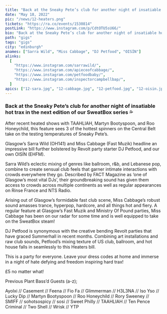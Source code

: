 ```yaml
---
title: "Back at the Sneaky Pete’s club for another night of insatiable hot trax"
date: "May 18, 2022"
pic: "/news/12-heaters.png"
tickets: "https://ra.co/events/1530814"
postLink: "https://www.instagram.com/p/CdtOTU5sU66/"
bio: "Back at the Sneaky Pete’s club for another night of insatiable hot trax in the next edition of our SweatBox series 💦.."
path: "gigs"
tags: "gigs"
city: "edinburgh"
anames: ["Sarra Wild", "Miss Cabbage", "DJ Petfood", "OISÍN"]
alinks:
  [
    "https://www.instagram.com/sarrawild/",
    "https://www.instagram.com/apieceofcabbage/",
    "https://www.instagram.com/petfoodbaby/",
    "https://www.instagram.com/inspectorcampbellbap/",
  ]
apics: ["12-sara.jpg", "12-cabbage.jpg", "12-petfood.jpg", "12-oisin.jpg"]
---
```


### Back at the Sneaky Pete’s club for another night of insatiable hot trax in the next edition of our SweatBox series 💦

After recent heated shows with TAAHLIAH, Martyn Bootyspoon, and Roo Honeychild, this feature sees 3 of the hottest spinners on the Central Belt take on the testing temperatures of Sneaky Pete’s.

Glasgow’s Sarra Wild (OH141) and Miss Cabbage (Fast Muzik) headline an impressive bill further bolstered by Revolt party starter DJ Petfood, and our own OISÍN (EHFM).

Sarra Wild’s eclectic mixing of genres like ballroom, r&b, and Lebanese pop, combine to create sensual club feels that garner intimate interactions with crowds everywhere they go. Described by FACT Magazine as ‘one of Glasgow’s most vital DJs’, their groundbreaking sound has given them access to crowds across multiple continents as well as regular appearances on Rinse France and NTS Radio.

Arising out of Glasgow’s formidable fast club scene, Miss Cabbage’s robust sound amasses trance, hyperpop, hardcore, and all things hot and fiery. A regular feature at Glasgow’s Fast Muzik and Ministry Of Pound parties, Miss Cabbage has been on our radar for some time and is well equipped to take on the SweatBox steam!

DJ Petfood is synonymous with the creative bending Revolt parties that have graced Summerhall in recent months. Combining art installations and raw club sounds, Petfood’s mixing texture of US club, ballroom, and hot house falls in seamlessly to this Heaters bill.

This is a party for everyone. Leave your dress codes at home and immerse in a night of hate defying and freedom inspiring hard trax!

£5 no matter what!

Previous Plant Bass’d Guests (a-z);

Ayolxi // Casement // Feena // Fio Fa // Glimmerman // H3L3NA // Iso Yso // Lucky Dip // Martyn Bootyspoon // Roo Honeychild // Rory Sweeney // SMIFF // sohotsospicy // sosi // Sweet Philly // TAAHLIAH // Ten Pence Criminal // Two Shell // Wrisk // YTP
